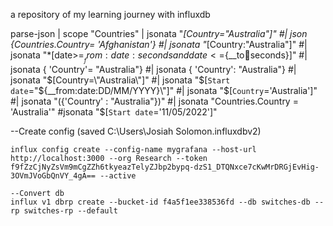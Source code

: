 a repository of my learning journey with influxdb

parse-json
| scope "Countries"
| jsonata "*[Country="Australia"]"
#| json {Countries.Country= 'Afghanistan'}
#| jsonata "*[Country:"Australia"]"
#| jsonata "*[date>=${__from:date:seconds} and date<=${__to:date:seconds}]"
#| jsonata { 'Country'= "Australia"} 
#| jsonata { 'Country': "Australia"} 
#| jsonata "$[Country=\"Australia\"]"
#| jsonata "$[`Start date`=\"${__from:date:DD/MM/YYYY}\"]"
#| jsonata "$[`Country`='Australia']"
#| jsonata "({'Country' : "Australia"})"
#| jsonata "Countries.Country = 'Australia'"
#jsonata "$[`Start date`='11/05/2022']"

--Create config (saved C:\Users\Josiah Solomon\.influxdbv2)
```
influx config create --config-name mygrafana --host-url http://localhost:3000 --org Research --token f9fZzCjNyZsVm9mCgZZh6tkyeazTelyZJbp2bypq-dzS1_DTQNxce7cKwMrDRGjEvHig-3OVmJVoGbQnVY_4gA== --active

--Convert db
influx v1 dbrp create --bucket-id f4a5f1ee338536fd --db switches-db --rp switches-rp --default 
```

